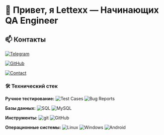 # 👋 Привет, я Lettexx — Начинающих QA Engineer
## 📫 Контакты
[![Telegram](https://img.shields.io/badge/Telegram-@lettexx_A-26A5E4?style=for-the-badge&logo=telegram&logoColor=white)](https://t.me/lettexx_A)

[![GitHub](https://img.shields.io/badge/GitHub-Lettexx-181717?style=for-the-badge&logo=github&logoColor=white)](https://github.com/Lettexx)

[![Contact](https://img.shields.io/badge/Contact_Me-lettexx@outlook.com-0078D4?style=for-the-badge&logo=microsoftoutlook&logoColor=white)](mailto:lettexx@outlook.com)

### 🛠️ Технический стек

**Ручное тестирование:** 
![Test Cases](https://img.shields.io/badge/Test_Cases-✓-green)
![Bug Reports](https://img.shields.io/badge/Bug_Reports-✓-green)

**Базы данных:**
![SQL](https://img.shields.io/badge/SQL-4479A1?style=flat&logo=postgresql&logoColor=white)
![MySQL](https://img.shields.io/badge/MySQL-4479A1?style=flat&logo=mysql&logoColor=white)

**Инструменты:**
![git](https://img.shields.io/badge/Git-F05032?style=flat&logo=git&logoColor=white)
![GitHub](https://img.shields.io/badge/GitHub-181717?style=flat&logo=github&logoColor=white)

**Операционные системы:**
![Linux](https://img.shields.io/badge/Linux-Debian-A81D33?style=flat&logo=debian&logoColor=white)
![Windows](https://img.shields.io/badge/Windows-0078D6?style=flat&logo=windows&logoColor=white)
![Android](https://img.shields.io/badge/Android-3DDC84?style=flat&logo=android&logoColor=white)
